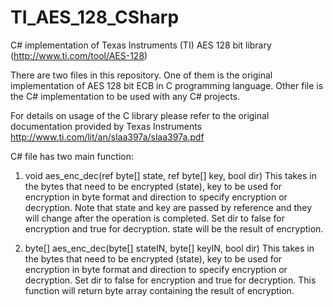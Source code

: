 # TI_AES_128_CSharp
C# implementation of Texas Instruments (TI) AES 128 bit library (http://www.ti.com/tool/AES-128)

There are two files in this repository. One of them is the original implementation of AES 128 bit ECB in C programming language. Other file is the C# implementation to be used with any C# projects.

For details on usage of the C library please refer to the original documentation provided by Texas Instruments http://www.ti.com/lit/an/slaa397a/slaa397a.pdf

C# file has two main function:
1) void aes_enc_dec(ref byte[] state, ref byte[] key, bool dir)
        This takes in the bytes that need to be encrypted (state), key to be used for encryption in byte format and direction to specify           encryption or decryption. Note that state and key are passed by reference and they will change after the operation is completed.           Set dir to false for encryption and true for decryption.
        state will be the result of encryption.
  
2)  byte[] aes_enc_dec(byte[] stateIN, byte[] keyIN, bool dir)
        This takes in the bytes that need to be encrypted (state), key to be used for encryption in byte format and direction to specify           encryption or decryption. 
        Set dir to false for encryption and true for decryption.
        This function will return byte array containing the result of encryption.
